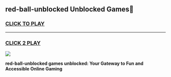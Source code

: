 
## red-ball-unblocked Unblocked Games👋
<h3>
<a href="https://news.freeplayer.one?title=red-ball-unblocked&ref=16F">CLICK TO PLAY</a></h3>
<hr>

<h3>
<a href="https://news.freeplayer.one?title=red-ball-unblocked&ref=16F">CLICK 2 PLAY</a>
  
</h3>

<a href="https://news.freeplayer.one?title=red-ball-unblocked&ref=16F/"><img src="https://clearcache.store/games.png"></a>


**red-ball-unblocked games unblocked: Your Gateway to Fun and Accessible Online Gaming**
